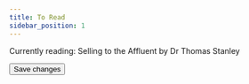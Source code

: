 ```yaml
---
title: To Read
sidebar_position: 1
---
```


Currently reading: Selling to the Affluent by Dr Thomas Stanley

<button class="bg-sky-500 hover:bg-sky-700 ...">
  Save changes
</button>